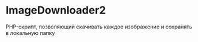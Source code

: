 # ImageDownloader2
PHP-скрипт, позволяющий скачивать каждое изображение и сохранять в локальную папку
